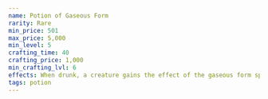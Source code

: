 ```yaml
---
name: Potion of Gaseous Form
rarity: Rare
min_price: 501
max_price: 5,000
min_level: 5
crafting_time: 40
crafting_price: 1,000
min_crafting_lvl: 6
effects: When drunk, a creature gains the effect of the gaseous form spell for 1 hour (no concentration required).
tags: potion
---
```

